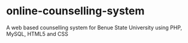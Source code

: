 # online-counselling-system
A web based counselling system for Benue State University using PHP, MySQL, HTML5 and CSS
